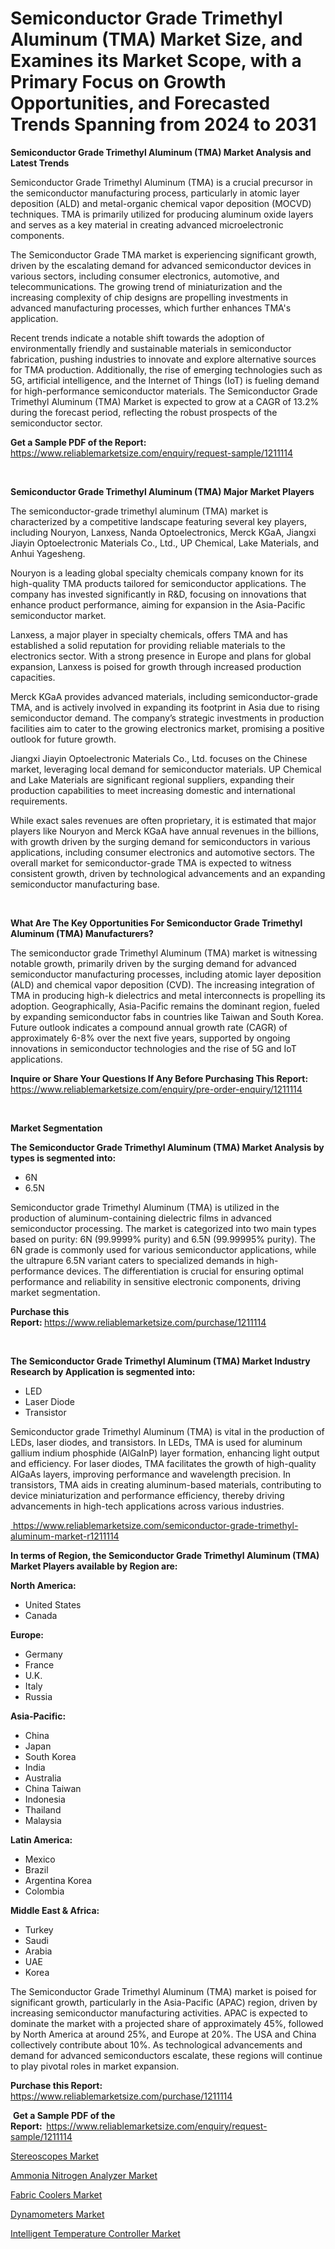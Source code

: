 <p><h1>Semiconductor Grade Trimethyl Aluminum (TMA) Market Size, and Examines its Market Scope, with a Primary Focus on Growth Opportunities, and Forecasted Trends Spanning from 2024 to 2031</h1></p><p><strong>Semiconductor Grade Trimethyl Aluminum (TMA) Market Analysis and Latest Trends</strong></p>
<p><p>Semiconductor Grade Trimethyl Aluminum (TMA) is a crucial precursor in the semiconductor manufacturing process, particularly in atomic layer deposition (ALD) and metal-organic chemical vapor deposition (MOCVD) techniques. TMA is primarily utilized for producing aluminum oxide layers and serves as a key material in creating advanced microelectronic components.</p><p>The Semiconductor Grade TMA market is experiencing significant growth, driven by the escalating demand for advanced semiconductor devices in various sectors, including consumer electronics, automotive, and telecommunications. The growing trend of miniaturization and the increasing complexity of chip designs are propelling investments in advanced manufacturing processes, which further enhances TMA's application.</p><p>Recent trends indicate a notable shift towards the adoption of environmentally friendly and sustainable materials in semiconductor fabrication, pushing industries to innovate and explore alternative sources for TMA production. Additionally, the rise of emerging technologies such as 5G, artificial intelligence, and the Internet of Things (IoT) is fueling demand for high-performance semiconductor materials. The Semiconductor Grade Trimethyl Aluminum (TMA) Market is expected to grow at a CAGR of 13.2% during the forecast period, reflecting the robust prospects of the semiconductor sector.</p></p>
<p><strong>Get a Sample PDF of the Report:&nbsp;</strong> <a href="https://www.reliablemarketsize.com/enquiry/request-sample/1211114?utm_campaign=1838&utm_medium=2&utm_source=Github&utm_content=ia&utm_term=16122024&utm_id=semiconductor-grade-trimethyl-aluminum-tma">https://www.reliablemarketsize.com/enquiry/request-sample/1211114</a></p>
<p>&nbsp;</p>
<p><strong>Semiconductor Grade Trimethyl Aluminum (TMA) Major Market Players</strong></p>
<p><p>The semiconductor-grade trimethyl aluminum (TMA) market is characterized by a competitive landscape featuring several key players, including Nouryon, Lanxess, Nanda Optoelectronics, Merck KGaA, Jiangxi Jiayin Optoelectronic Materials Co., Ltd., UP Chemical, Lake Materials, and Anhui Yagesheng. </p><p>Nouryon is a leading global specialty chemicals company known for its high-quality TMA products tailored for semiconductor applications. The company has invested significantly in R&D, focusing on innovations that enhance product performance, aiming for expansion in the Asia-Pacific semiconductor market.</p><p>Lanxess, a major player in specialty chemicals, offers TMA and has established a solid reputation for providing reliable materials to the electronics sector. With a strong presence in Europe and plans for global expansion, Lanxess is poised for growth through increased production capacities.</p><p>Merck KGaA provides advanced materials, including semiconductor-grade TMA, and is actively involved in expanding its footprint in Asia due to rising semiconductor demand. The company’s strategic investments in production facilities aim to cater to the growing electronics market, promising a positive outlook for future growth.</p><p>Jiangxi Jiayin Optoelectronic Materials Co., Ltd. focuses on the Chinese market, leveraging local demand for semiconductor materials. UP Chemical and Lake Materials are significant regional suppliers, expanding their production capabilities to meet increasing domestic and international requirements.</p><p>While exact sales revenues are often proprietary, it is estimated that major players like Nouryon and Merck KGaA have annual revenues in the billions, with growth driven by the surging demand for semiconductors in various applications, including consumer electronics and automotive sectors. The overall market for semiconductor-grade TMA is expected to witness consistent growth, driven by technological advancements and an expanding semiconductor manufacturing base.</p></p>
<p>&nbsp;</p>
<p><strong>What Are The Key Opportunities For Semiconductor Grade Trimethyl Aluminum (TMA) Manufacturers?</strong></p>
<p><p>The semiconductor grade Trimethyl Aluminum (TMA) market is witnessing notable growth, primarily driven by the surging demand for advanced semiconductor manufacturing processes, including atomic layer deposition (ALD) and chemical vapor deposition (CVD). The increasing integration of TMA in producing high-k dielectrics and metal interconnects is propelling its adoption. Geographically, Asia-Pacific remains the dominant region, fueled by expanding semiconductor fabs in countries like Taiwan and South Korea. Future outlook indicates a compound annual growth rate (CAGR) of approximately 6-8% over the next five years, supported by ongoing innovations in semiconductor technologies and the rise of 5G and IoT applications.</p></p>
<p><strong>Inquire or Share Your Questions If Any Before Purchasing This Report:</strong> <a href="https://www.reliablemarketsize.com/enquiry/pre-order-enquiry/1211114?utm_campaign=1838&utm_medium=2&utm_source=Github&utm_content=ia&utm_term=16122024&utm_id=semiconductor-grade-trimethyl-aluminum-tma">https://www.reliablemarketsize.com/enquiry/pre-order-enquiry/1211114</a></p>
<p>&nbsp;</p>
<p><strong>Market Segmentation</strong></p>
<p><strong>The Semiconductor Grade Trimethyl Aluminum (TMA) Market Analysis by types is segmented into:</strong></p>
<p><ul><li>6N</li><li>6.5N</li></ul></p>
<p><p>Semiconductor grade Trimethyl Aluminum (TMA) is utilized in the production of aluminum-containing dielectric films in advanced semiconductor processing. The market is categorized into two main types based on purity: 6N (99.9999% purity) and 6.5N (99.99995% purity). The 6N grade is commonly used for various semiconductor applications, while the ultrapure 6.5N variant caters to specialized demands in high-performance devices. The differentiation is crucial for ensuring optimal performance and reliability in sensitive electronic components, driving market segmentation.</p></p>
<p><strong>Purchase this Report:&nbsp;</strong><a href="https://www.reliablemarketsize.com/purchase/1211114?utm_campaign=1838&utm_medium=2&utm_source=Github&utm_content=ia&utm_term=16122024&utm_id=semiconductor-grade-trimethyl-aluminum-tma">https://www.reliablemarketsize.com/purchase/1211114</a></p>
<p>&nbsp;</p>
<p><strong>The Semiconductor Grade Trimethyl Aluminum (TMA) Market Industry Research by Application is segmented into:</strong></p>
<p><ul><li>LED</li><li>Laser Diode</li><li>Transistor</li></ul></p>
<p><p>Semiconductor grade Trimethyl Aluminum (TMA) is vital in the production of LEDs, laser diodes, and transistors. In LEDs, TMA is used for aluminum gallium indium phosphide (AlGaInP) layer formation, enhancing light output and efficiency. For laser diodes, TMA facilitates the growth of high-quality AlGaAs layers, improving performance and wavelength precision. In transistors, TMA aids in creating aluminum-based materials, contributing to device miniaturization and performance efficiency, thereby driving advancements in high-tech applications across various industries.</p></p>
<p><a href="https://www.reliablemarketsize.com/semiconductor-grade-trimethyl-aluminum-market-r1211114?utm_campaign=1838&utm_medium=2&utm_source=Github&utm_content=ia&utm_term=16122024&utm_id=semiconductor-grade-trimethyl-aluminum-tma">&nbsp;https://www.reliablemarketsize.com/semiconductor-grade-trimethyl-aluminum-market-r1211114</a></p>
<p><strong>In terms of Region, the Semiconductor Grade Trimethyl Aluminum (TMA) Market Players available by Region are:</strong></p>
<p>
    <p> <strong> North America: </strong>
        <ul>
            <li>United States</li>
            <li>Canada</li>
        </ul>
        </p> 
    <p> <strong> Europe: </strong>
        <ul>
            <li>Germany</li>
            <li>France</li>
            <li>U.K.</li>
            <li>Italy</li>
            <li>Russia</li>
        </ul>
        </p> 
    <p> <strong> Asia-Pacific: </strong>
        <ul>
            <li>China</li>
            <li>Japan</li>
            <li>South Korea</li>
            <li>India</li>
            <li>Australia</li>
            <li>China Taiwan</li>
            <li>Indonesia</li>
            <li>Thailand</li>
            <li>Malaysia</li>
        </ul>
        </p> 
    <p> <strong> Latin America: </strong>
        <ul>
            <li>Mexico</li>
            <li>Brazil</li>
            <li>Argentina Korea</li>
            <li>Colombia</li>
        </ul>
        </p> 
    <p> <strong> Middle East & Africa: </strong>
        <ul>
            <li>Turkey</li>
            <li>Saudi</li>
            <li>Arabia</li>
            <li>UAE</li>
            <li>Korea</li>
        </ul>
    </p>
    </p>
<p><p>The Semiconductor Grade Trimethyl Aluminum (TMA) market is poised for significant growth, particularly in the Asia-Pacific (APAC) region, driven by increasing semiconductor manufacturing activities. APAC is expected to dominate the market with a projected share of approximately 45%, followed by North America at around 25%, and Europe at 20%. The USA and China collectively contribute about 10%. As technological advancements and demand for advanced semiconductors escalate, these regions will continue to play pivotal roles in market expansion.</p></p>
<p><strong>Purchase this Report: </strong><a href="https://www.reliablemarketsize.com/purchase/1211114?utm_campaign=1838&utm_medium=2&utm_source=Github&utm_content=ia&utm_term=16122024&utm_id=semiconductor-grade-trimethyl-aluminum-tma">https://www.reliablemarketsize.com/purchase/1211114</a></p>
<p>&nbsp;<strong>Get a Sample PDF of the Report:&nbsp;&nbsp;</strong><a href="https://www.reliablemarketsize.com/enquiry/request-sample/1211114?utm_campaign=1838&utm_medium=2&utm_source=Github&utm_content=ia&utm_term=16122024&utm_id=semiconductor-grade-trimethyl-aluminum-tma">https://www.reliablemarketsize.com/enquiry/request-sample/1211114</a></p>
<p><strong></strong></p>
<p><p><a href="https://www.linkedin.com/pulse/stereoscopes-industry-resonance-108-amplification-across-3uzre?utm_campaign=1838&utm_medium=2&utm_source=Github&utm_content=ia&utm_term=16122024&utm_id=semiconductor-grade-trimethyl-aluminum-tma">Stereoscopes Market</a></p><p><a href="https://www.linkedin.com/pulse/ammonia-nitrogen-analyzer-market-analysis-2024-2031-competitive-dj4ue?utm_campaign=1838&utm_medium=2&utm_source=Github&utm_content=ia&utm_term=16122024&utm_id=semiconductor-grade-trimethyl-aluminum-tma">Ammonia Nitrogen Analyzer Market</a></p><p><a href="https://www.linkedin.com/pulse/strategic-forecast-fabric-coolers-market-anticipated-cagr-7jeze?utm_campaign=1838&utm_medium=2&utm_source=Github&utm_content=ia&utm_term=16122024&utm_id=semiconductor-grade-trimethyl-aluminum-tma">Fabric Coolers Market</a></p><p><a href="https://www.linkedin.com/pulse/comprehensive-examination-dynamometers-market-basis-type-wpnue?utm_campaign=1838&utm_medium=2&utm_source=Github&utm_content=ia&utm_term=16122024&utm_id=semiconductor-grade-trimethyl-aluminum-tma">Dynamometers Market</a></p><p><a href="https://www.linkedin.com/pulse/projected-63-cagr-intelligent-temperature-controller-market-g4xne?utm_campaign=1838&utm_medium=2&utm_source=Github&utm_content=ia&utm_term=16122024&utm_id=semiconductor-grade-trimethyl-aluminum-tma">Intelligent Temperature Controller Market</a></p></p>